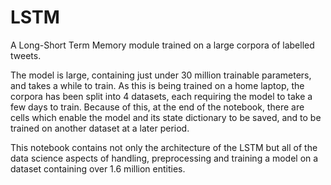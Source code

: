 # LSTM

A Long-Short Term Memory module trained on a large corpora of labelled tweets.

The model is large, containing just under 30 million trainable parameters, and takes a while to train. As this is being trained on a home laptop, the corpora has been split into 4 datasets, each requiring the model to take a few days to train.
Because of this, at the end of the notebook, there are cells which enable the model and its state dictionary to be saved, and to be trained on another dataset at a later period.

This notebook contains not only the architecture of the LSTM but all of the data science aspects of handling, preprocessing and training a model on a dataset containing over 1.6 million entities.
